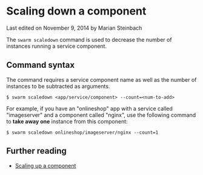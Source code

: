 # Scaling down a component

<p class="lastmod">Last edited on November 9, 2014 by Marian Steinbach</p>

The `swarm scaledown` command is used to decrease the number of instances running a service component.

## Command syntax

The command requires a service component name as well as the number of instances to be subtracted as arguments.

    $ swarm scaledown <app/service/component> --count=<num-to-add>

For example, if you have an "onlineshop" app with a service called "imageserver" and a component called "nginx", use the following command to __take away one__ instance from this component:

    $ swarm scaledown onlineshop/imageserver/nginx --count=1

## Further reading

 * [Scaling up a component](../scaleup/)
